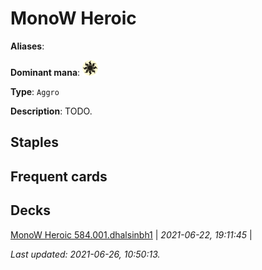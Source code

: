 # MonoW Heroic

**Aliases**: 

**Dominant mana**: <img src="../resources/images/mana/W.png" width="25"/>

**Type**: `Aggro`

**Description**: TODO.

## **Staples**



## **Frequent cards**



## **Decks**

[MonoW Heroic 584.001.dhalsinbh1](https://deckstats.net/decks/181430/2120544-monow-heroic-584-001-dhalsinbh) | *2021-06-22, 19:11:45* |   


*Last updated: 2021-06-26, 10:50:13.*
